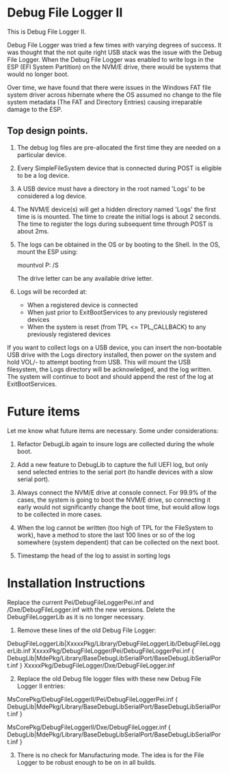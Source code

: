 # Debug File Logger II

This is Debug File Logger II.

Debug File Logger was tried a few times with varying degrees of success.
It was thought that the not quite right USB stack was the issue with the Debug File Logger.
When the Debug File Logger was enabled to write logs in the ESP (EFI System Partition) on the NVM/E drive, there would be systems that would no longer boot.

Over time, we have found that there were issues in the Windows FAT file system driver across hibernate where the OS assumed no change to the file system metadata (The FAT and Directory Entries) causing irreparable damage to the ESP.

## Top design points.

1. The debug log files are pre-allocated the first time they are needed on a particular device.

2. Every SimpleFileSystem device that is connected during POST is eligible to be a log device.

3. A USB device must have a directory in the root named 'Logs' to be considered a log device.

4. The NVM/E device(s) will get a hidden directory named 'Logs' the first time is is mounted.  The time to create the initial logs is about 2 seconds.  The time to register the logs during subsequent time through POST is about 2ms.

5. The logs can be obtained in the OS or by booting to the Shell.  In the OS, mount the ESP using:

    mountvol P: /S

    The drive letter can be any available drive letter.

6. Logs will be recorded at:
    * When a registered device is connected
    * When just prior to ExitBootServices to any previously registered devices
    * When the system is reset (from TPL <= TPL_CALLBACK) to any previously registered devices

If you want to collect logs on a USB device, you can insert the non-bootable USB drive with the Logs directory installed, then power on the system and hold VOL/- to attempt booting from USB.  This will mount the USB filesystem, the Logs directory will be acknowledged, and the log written.  The system will continue to boot and should append the rest of the log at ExitBootServices.

# Future items

Let me know what future items are necessary.  Some under considerations:

1. Refactor DebugLib again to insure logs are collected during the whole boot.

2. Add a new feature to DebugLib to capture the full UEFI log, but only send selected entries to the serial port (to handle devices with a slow serial port).

3. Always connect the NVM/E drive at console connect.  For 99.9% of the cases, the system is going to boot the NVM/E drive, so connecting it early would not significantly change the boot time, but would allow logs to be collected in more cases.

4. When the log cannot be written (too high of TPL for the FileSystem to work), have a method to store the last 100 lines or so of the log somewhere (system dependent) that can be collected on the next boot.

5. Timestamp the head of the log to assist in sorting logs

# Installation Instructions

Replace the current Pei/DebugFileLoggerPei.inf and /Dxe/DebugFileLogger.inf with the new versions.  Delete the DebugFileLoggerLib as it is no longer necessary.

1. Remove these lines of the old Debug File Logger:

  DebugFileLoggerLib|XxxxxPkg/Library/DebugFileLoggerLib/DebugFileLoggerLib.inf
  XxxxxPkg/DebugFileLogger/Pei/DebugFileLoggerPei.inf {
  <LibraryClasses>
    DebugLib|MdePkg/Library/BaseDebugLibSerialPort/BaseDebugLibSerialPort.inf
  }
  XxxxxPkg/DebugFileLogger/Dxe/DebugFileLogger.inf

2. Replace the old Debug file logger files with these new Debug File Logger II entries:

  MsCorePkg/DebugFileLoggerII/Pei/DebugFileLoggerPei.inf {
  <LibraryClasses>
    DebugLib|MdePkg/Library/BaseDebugLibSerialPort/BaseDebugLibSerialPort.inf
  }

  MsCorePkg/DebugFileLoggerII/Dxe/DebugFileLogger.inf {
    <LibraryClasses>
      DebugLib|MdePkg/Library/BaseDebugLibSerialPort/BaseDebugLibSerialPort.inf
  }

3. There is no check for Manufacturing mode.  The idea is for the File Logger to be robust enough to be on in all builds.